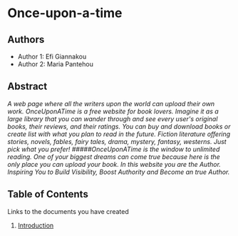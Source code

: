 # Once-upon-a-time

## Authors

- Author 1: Efi Giannakou
- Author 2: Maria Pantehou

## Abstract

*A web page where all the writers upon the world can upload their own work.*
*OnceUponATime is a free website for book lovers. Imagine it as a large library that you can wander through and see every user's original books, their reviews, and their ratings. You can buy and download books or create list with what you plan to read in the future.*
*Fiction literature offering stories, novels, fables, fairy tales, drama, mystery, fantasy, westerns. Just pick what you prefer!
#####OnceUponATime is the window to unlimited reading.
One of your biggest dreams can come true because here is the only place you can upload your book. 
In this website you are the Author.*
*Inspiring You to Build Visibility, Boost Authority and Become an true Author.*

## Table of Contents

Links to the documents you have created

  1. [Introduction](https://github.com/efou/Once-upon-a-time/blob/master/documentation/intro.md)


